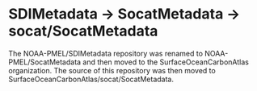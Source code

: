 # SDIMetadata -> SocatMetadata -> socat/SocatMetadata

The NOAA-PMEL/SDIMetadata repository was renamed to NOAA-PMEL/SocatMetadata and then moved to the SurfaceOceanCarbonAtlas organization.
The source of this repository was then moved to SurfaceOceanCarbonAtlas/socat/SocatMetadata.

